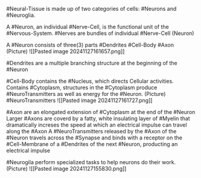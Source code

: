 #Neural-Tissue is made up of two categories of cells: #Neurons and #Neuroglia.

A #Neuron, an individual #Nerve-Cell, is the functional unit of the #Nervous-System. 
	#Nerves are bundles of individual #Nerve-Cell (Neuron)

A #Neuron consists of three(3) parts
	#Dendrites
	#Cell-Body
	#Axon 
	(Picture)
		![[Pasted image 20241127161657.png]]

#Dendrites are a multiple branching structure at the beginning of the #Neuron 

#Cell-Body contains the #Nucleus, which directs Cellular activities. 
	Contains #Cytoplasm, structures in the #Cytoplasm produce #NeuroTransmitters as well as energy for the #Neuron.
	(Picture)
		#NeuroTransmitters 
			![[Pasted image 20241127161727.png]]

#Axon are an elongated extension of #Cytoplasm at the end of the #Neuron 
	Larger #Axons are coverd by a fatty, white insulating layer of #Myelin that dramatically increses the speed at which an electrical impulse can travel along the #Axon 
	A #NeuroTransmitters released by the #Axon of the #Neuron travels across the #Synapse and binds with a receptor on the #Cell-Membrane of a #Dendrites of the next #Neuron, producting an electrical impulse

#Neurogila perform specialized tasks to help neurons do their work.
	(Picture)
		![[Pasted image 20241127155830.png]]